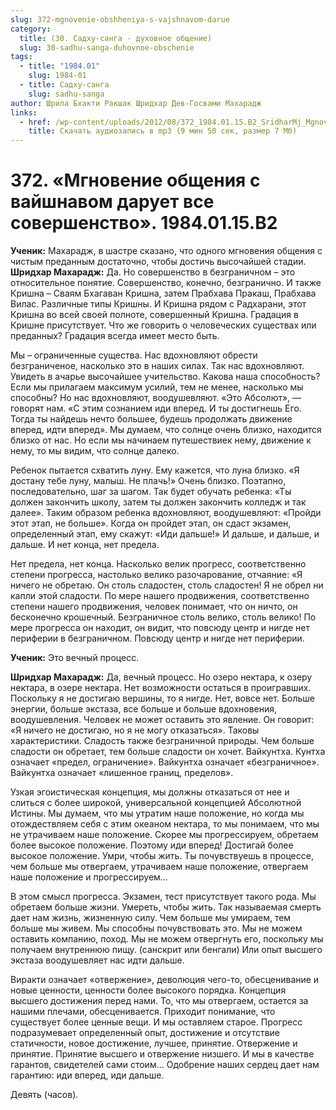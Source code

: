 ```yaml
---
slug: 372-mgnovenie-obshheniya-s-vajshnavom-darue
category:
  title: (30. Садху-санга - духовное общение)
  slug: 30-sadhu-sanga-duhovnoe-obschenie
tags:
  - title: "1984.01"
    slug: 1984-01
  - title: Садху-санга
    slug: sadhu-sanga
author: Шрила Бхакти Ракшак Шридхар Дев-Госвами Махарадж
links:
  - href: /wp-content/uploads/2012/08/372_1984.01.15.B2_SridharMj_Mgnoveniye_obweniya_s_vaishnavom_daruyet_vse_sovershenstvo.mp3
    title: Скачать аудиозапись в mp3 (9 мин 50 сек, размер 7 Мб)
---
```


# 372. «Мгновение общения с вайшнавом дарует все совершенство». 1984.01.15.B2

**Ученик:** Махарадж, в шастре сказано, что одного мгновения общения с чистым преданным достаточно, чтобы достичь высочайшей стадии.\
**Шридхар Махарадж:** Да. Но совершенство в безграничном – это относительное понятие. Совершенство, конечно, безгранично. И также Кришна – Сваям Бхагаван Кришна, затем Прабхава Пракаш, Прабхава Вилас. Различные типы Кришны. И Кришна рядом с Радхарани, этот Кришна во всей своей полноте, совершенный Кришна. Градация в Кришне присутствует. Что же говорить о человеческих существах или преданных? Градация всегда имеет место быть.

Мы – ограниченные существа. Нас вдохновляют обрести безграниченое, насколько это в наших силах. Так нас вдохновляют. Увидеть в ачарье высочайшее учительство. Какова наша способность? Если мы прилагаем максимум усилий, тем не менее, насколько мы способны? Но нас вдохновляют, воодушевляют. «Это Абсолют», — говорят нам. «С этим сознанием иди вперед. И ты достигнешь Его. Тогда ты найдешь нечто большее, будешь продолжать движение вперед, идти вперед». Мы думаем, что солнце очень близко, находится близко от нас. Но если мы начинаем путешествиек нему, движение к нему, то мы видим, что солнце далеко.

Ребенок пытается схватить луну. Ему кажется, что луна близко. «Я достану тебе луну, малыш. Не плачь!» Очень близко. Поэтапно, последовательно, шаг за шагом. Так будет обучать ребенка: «Ты должен закончить школу, затем ты должен закончить колледж и так далее». Таким образом ребенка вдохновляют, воодушевляют: «Пройди этот этап, не больше». Когда он пройдет этап, он сдаст экзамен, определенный этап, ему скажут: «Иди дальше!» И дальше, и дальше, и дальше. И нет конца, нет предела.

Нет предела, нет конца. Насколько велик прогресс, соответственно степени прогресса, настолько велико разочарование, отчаяние: «Я ничего не обретаю. Он столь сладостен, столь сладостен! Я не обрел ни капли этой сладости. По мере нашего продвижения, соответственно степени нашего продвижения, человек понимает, что он ничто, он бесконечно крошечный. Безграничное столь велико, столь велико! По мере прогресса он находит, он видит, что повсюду центр и нигде нет периферии в безграничном. Повсюду центр и нигде нет периферии.

**Ученик:** Это вечный процесс.

**Шридхар Махарадж:** Да, вечный процесс. Но озеро нектара, к озеру нектара, в озере нектара. Нет возможности остаться в проигравших. Поскольку я не достигаю вершины, то я нигде. Нет, вовсе нет. Больше энергии, больше экстаза, все больше и больше вдохновения, воодушевления. Человек не может оставить это явление. Он говорит: «Я ничего не достигаю, но я не могу отказаться». Таковы характеристики. Сладость также безграничной природы. Чем больше сладости он обретает, тем больше сладости он хочет. Вайкунтха. Кунтха означает «предел, ограничение». Вайкунтха означает «безграничное». Вайкунтха означает «лишенное границ, пределов».

Узкая эгоистическая концепция, мы должны отказаться от нее и слиться с более широкой, универсальной концепцией Абсолютной Истины. Мы думаем, что мы утратим наше положение, но когда мы отождествляем себя с этим океаном нектара, то мы понимаем, что мы не утрачиваем наше положение. Скорее мы прогрессируем, обретаем более высокое положение. Поэтому иди вперед! Достигай более высокое положение. Умри, чтобы жить. Ты почувствуешь в процессе, чем больше мы отвергаем, утрачиваем наше положение, отвергаем наше положение и прогрессируем…

В этом смысл прогресса. Экзамен, тест присутствует такого рода. Мы обретаем больше жизни. Умереть, чтобы жить. Так называемая смерть дает нам жизнь, жизненную силу. Чем больше мы умираем, тем больше мы живем. Мы способны почувствовать это. Мы не можем оставить компанию, поход. Мы не можем отвергнуть его, поскольку мы получаем внутреннюю пищу. (санскрит или бенгали) Или опыт высшего экстаза воодушевляет нас идти дальше.

Виракти означает «отвержение», деволюция чего-то, обесценивание и новые ценности, ценности более высокого порядка. Концепция высшего достижения перед нами. То, что мы отвергаем, остается за нашими плечами, обесценивается. Приходит понимание, что существует более ценные вещи. И мы оставляем старое. Прогресс подразумевает определенный опыт, достижение и отсутствие статичности, новое достижение, лучшее, принятие. Отвержение и принятие. Принятие высшего и отвержение низшего. И мы в качестве гарантов, свидетелей сами стоим… Одобрение наших сердец дает нам гарантию: иди вперед, иди дальше.

Девять (часов).

